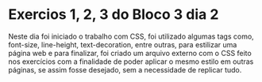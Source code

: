# Exercios 1, 2, 3 do Bloco 3 dia 2

Neste dia foi iniciado o trabalho com CSS, foi utilizado algumas tags como, font-size, line-height, text-decoration, entre outras, para estilizar uma página web e para finalizar, foi criado um arquivo externo com o CSS feito nos exercícios com a finalidade de poder aplicar o mesmo estilo em outras páginas, se assim fosse desejado, sem a necessidade de replicar tudo.
